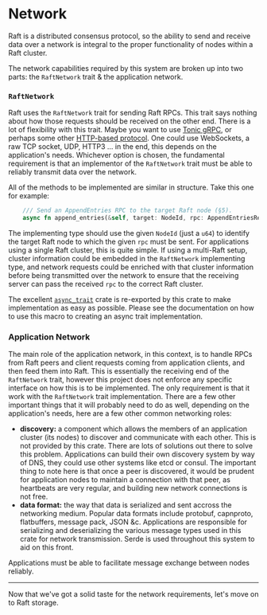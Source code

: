 Network
=======
Raft is a distributed consensus protocol, so the ability to send and receive data over a network is integral to the proper functionality of nodes within a Raft cluster.

The network capabilities required by this system are broken up into two parts: the `RaftNetwork` trait & the application network.

### `RaftNetwork`
Raft uses the `RaftNetwork` trait for sending Raft RPCs. This trait says nothing about how those requests should be received on the other end. There is a lot of flexibility with this trait. Maybe you want to use [Tonic gRPC](https://github.com/hyperium/tonic), or perhaps some other [HTTP-based protocol](https://github.com/seanmonstar/reqwest). One could use WebSockets, a raw TCP socket, UDP, HTTP3 ... in the end, this depends on the application's needs. Whichever option is chosen, the fundamental requirement is that an implementor of the `RaftNetwork` trait must be able to reliably transmit data over the network.

All of the methods to be implemented are similar in structure. Take this one for example:

```rust
    /// Send an AppendEntries RPC to the target Raft node (§5).
    async fn append_entries(&self, target: NodeId, rpc: AppendEntriesRequest<D>) -> Result<AppendEntriesResponse>;
```

The implementing type should use the given `NodeId` (just a `u64`) to identify the target Raft node to which the given `rpc` must be sent. For applications using a single Raft cluster, this is quite simple. If using a multi-Raft setup, cluster information could be embedded in the `RaftNetwork` implementing type, and network requests could be enriched with that cluster information before being transmitted over the network to ensure that the receiving server can pass the received `rpc` to the correct Raft cluster.

The excellent [`async_trait`](https://docs.rs/async-trait/) crate is re-exported by this crate to make implementation as easy as possible. Please see the documentation on how to use this macro to creating an async trait implementation.

### Application Network
The main role of the application network, in this context, is to handle RPCs from Raft peers and client requests coming from application clients, and then feed them into Raft. This is essentially the receiving end of the `RaftNetwork` trait, however this project does not enforce any specific interface on how this is to be implemented. The only requirement is that it work with the `RaftNetwork` trait implementation. There are a few other important things that it will probably need to do as well, depending on the application's needs, here are a few other common networking roles:

- **discovery:** a component which allows the members of an application cluster (its nodes) to discover and communicate with each other. This is not provided by this crate. There are lots of solutions out there to solve this problem. Applications can build their own discovery system by way of DNS, they could use other systems like etcd or consul. The important thing to note here is that once a peer is discovered, it would be prudent for application nodes to maintain a connection with that peer, as heartbeats are very regular, and building new network connections is not free.
- **data format:** the way that data is serialized and sent accross the networking medium. Popular data formats include protobuf, capnproto, flatbuffers, message pack, JSON &c. Applications are responsible for serializing and deserializing the various message types used in this crate for network transmission. Serde is used throughout this system to aid on this front.

Applications must be able to facilitate message exchange between nodes reliably.

----

Now that we've got a solid taste for the network requirements, let's move on to Raft storage.
